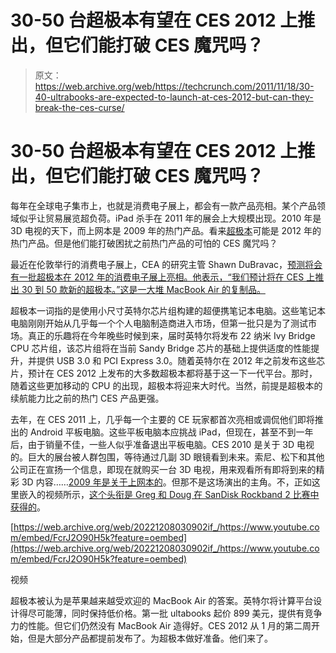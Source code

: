 # 30-50 台超极本有望在 CES 2012 上推出，但它们能打破 CES 魔咒吗？

> 原文：<https://web.archive.org/web/https://techcrunch.com/2011/11/18/30-40-ultrabooks-are-expected-to-launch-at-ces-2012-but-can-they-break-the-ces-curse/>

# 30-50 台超极本有望在 CES 2012 上推出，但它们能打破 CES 魔咒吗？

每年在全球电子集市上，也就是消费电子展上，都会有一款产品亮相。某个产品领域似乎让贸易展览超负荷。iPad 杀手在 2011 年的展会上大规模出现。2010 年是 3D 电视的天下，而上网本是 2009 年的热门产品。看来[超极本](https://web.archive.org/web/20221208030902/http://www.beta.techcrunch.com/tag/ultrabooks/)可能是 2012 年的热门产品。但是他们能打破困扰之前热门产品的可怕的 CES 魔咒吗？

最近在伦敦举行的消费电子展上，CEA 的研究主管 Shawn DuBravac，[预测将会有一批超极本在 2012 年的消费电子展上亮相。他表示，“我们预计将在 CES 上推出 30 到 50 款新的超极本。”这是一大堆 MacBook Air 的复制品。](https://web.archive.org/web/20221208030902/http://www.pcpro.co.uk/news/371284/up-to-50-ultrabooks-to-be-launched-at-ces)

超极本一词指的是使用小尺寸英特尔芯片组构建的超便携笔记本电脑。这些笔记本电脑刚刚开始从几乎每一个个人电脑制造商进入市场，但第一批只是为了测试市场。真正的乐趣将在今年晚些时候到来，届时英特尔将发布 22 纳米 Ivy Bridge CPU 芯片组，该芯片组将在当前 Sandy Bridge 芯片的基础上提供适度的性能提升，并提供 USB 3.0 和 PCI Express 3.0。随着英特尔在 2012 年之前发布这些芯片，预计在 CES 2012 上发布的大多数超极本都将基于这一下一代平台。那时，随着这些更加移动的 CPU 的出现，超极本将迎来大时代。当然，前提是超极本的续航能力比之前的热门 CES 产品更强。

去年，在 CES 2011 上，几乎每一个主要的 CE 玩家都首次亮相或调侃他们即将推出的 Android 平板电脑。这些平板电脑本应挑战 iPad，但现在，甚至不到一年后，由于销量不佳，一些人似乎准备退出平板电脑。CES 2010 是关于 3D 电视的。巨大的展台被人群包围，等待通过几副 3D 眼镜看到未来。索尼、松下和其他公司正在宣扬一个信息，即现在就购买一台 3D 电视，用来观看所有即将到来的精彩 3D 内容……[2009 年是关于上网本的](https://web.archive.org/web/20221208030902/https://beta.techcrunch.com/2009/01/13/so-long-ces-2009/)。但那不是这场演出的主角。不，正如这里嵌入的视频所示，[这个头衔是 Greg 和 Doug 在 SanDisk Rockband 2 比赛中获得的](https://web.archive.org/web/20221208030902/https://beta.techcrunch.com/2009/01/10/crunchfail-doug-and-greg-crash-and-burn-at-sandisks-battle-of-the-bloggers-rock-band-2-challenge/)。

[https://web.archive.org/web/20221208030902if_/https://www.youtube.com/embed/FcrJ2O90H5k?feature=oembed](https://web.archive.org/web/20221208030902if_/https://www.youtube.com/embed/FcrJ2O90H5k?feature=oembed)

视频

超极本被认为是苹果越来越受欢迎的 MacBook Air 的答案。英特尔将计算平台设计得尽可能薄，同时保持低价格。第一批 ultabooks 起价 899 美元，提供有竞争力的性能。但它们仍然没有 MacBook Air 造得好。CES 2012 从 1 月的第二周开始，但是大部分产品都提前发布了。为超极本做好准备。他们来了。